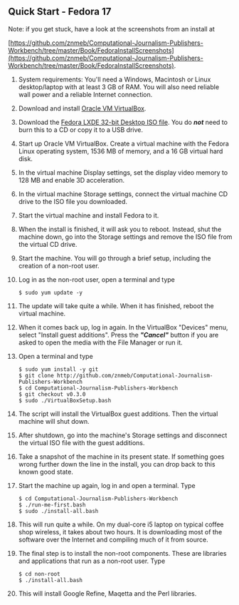 ## Quick Start - Fedora 17

Note: if you get stuck, have a look at the screenshots from an install at

[https://github.com/znmeb/Computational-Journalism-Publishers-Workbench/tree/master/Book/FedoraInstallScreenshots](https://github.com/znmeb/Computational-Journalism-Publishers-Workbench/tree/master/Book/FedoraInstallScreenshots).

1. System requirements: You'll need a Windows, Macintosh or Linux desktop/laptop with at least 3 GB of RAM. You will also need reliable wall power and a reliable Internet connection.
1. Download and install [Oracle VM VirtualBox](https://www.virtualbox.org/wiki/Downloads).
1. Download the [Fedora LXDE 32-bit Desktop ISO file](http://download.fedoraproject.org/pub/alt/releases/17/Spins/i686/Fedora-17-i686-Live-LXDE.iso). You do ***not*** need to burn this to a CD or copy it to a USB drive.
1. Start up Oracle VM VirtualBox. Create a virtual machine with the Fedora Linux operating system, 1536 MB of memory, and a 16 GB virtual hard disk.
1. In the virtual machine Display settings, set the display video memory to 128 MB and enable 3D acceleration.
1. In the virtual machine Storage settings, connect the virtual machine CD drive to the ISO file you downloaded.
1. Start the virtual machine and install Fedora to it.
1. When the install is finished, it will ask you to reboot. Instead, shut the machine down, go into the Storage settings and remove the ISO file from the virtual CD drive.
1. Start the machine. You will go through a brief setup, including the creation of a non-root user.
1. Log in as the non-root user, open a terminal and type

    ```
    $ sudo yum update -y
    ```
1. The update will take quite a while. When it has finished, reboot the virtual machine.
1. When it comes back up, log in again. In the VirtualBox "Devices" menu, select "Install guest additions". Press the ***"Cancel"*** button if you are asked to open the media with the File Manager or run it.
1. Open a terminal and type

    ```
    $ sudo yum install -y git
    $ git clone http://github.com/znmeb/Computational-Journalism-Publishers-Workbench  
    $ cd Computational-Journalism-Publishers-Workbench  
    $ git checkout v0.3.0
    $ sudo ./VirtualBoxSetup.bash
    ```
1. The script will install the VirtualBox guest additions. Then the virtual machine will shut down.
1. After shutdown, go into the machine's Storage settings and disconnect the virtual ISO file with the guest additions.
1. Take a snapshot of the machine in its present state. If something goes wrong further down the line in the install, you can drop back to this known good state.
1. Start the machine up again, log in and open a terminal. Type

    ```
    $ cd Computational-Journalism-Publishers-Workbench  
    $ ./run-me-first.bash  
    $ sudo ./install-all.bash  
    ```
1. This will run quite a while. On my dual-core i5 laptop on typical coffee shop wireless, it takes about two hours. It is downloading most of the software over the Internet and compiling much of it from source.
1. The final step is to install the non-root components. These are libraries and applications that run as a non-root user. Type

    ```
    $ cd non-root
    $ ./install-all.bash
    ```
1. This will install Google Refine, Maqetta and the Perl libraries.
